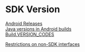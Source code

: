 # SDK Version

[Android Releases](https://developer.android.com/about/versions)  
[Java versions in Android builds](https://developer.android.com/build/jdks)  
[Build.VERSION_CODES](https://developer.android.com/reference/android/os/Build.VERSION_CODES)  

[Restrictions on non-SDK interfaces](https://developer.android.com/guide/app-compatibility/restrictions-non-sdk-interfaces)  